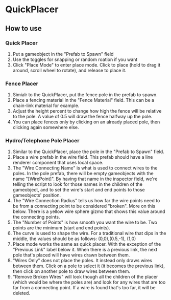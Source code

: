 # QuickPlacer
## How to use

### Quick Placer
1. Put a gameobject in the "Prefab to Spawn" field
2. Use the toggles for snapping or random roation if you want
3. Click "Place Mode" to enter place mode. Click to place (hold to drag it around, scroll wheel to rotate), and release to place it.

### Fence Placer
1. Simialr to the QuickPlacer, put the fence pole in the prefab to spawn.
2. Place a fencing material in the "Fence Material" field. This can be a chain-link material for example.
3. Adjust the height percent to change how high the fence will be relative to the pole. A value of 0.5 will draw the fence halfway up the pole.
4. You can place fences only by clicking on an already placed pole, then clicking again somewhere else.

### Hydro/Telephone Pole Placer
1. Similar to the QuickPlacer, place the pole in the "Prefab to Spawn" field.
2. Place a wire prefab in the wire field. This prefab should have a line renderer component that uses local space.
3. The "Wire Connecting Name" is what is used to connect wires to the poles. In the pole prefab, there will be empty gameobjects with the name "[WirePoint]". By having that name in the inspector field, we're telling the script to look for those names in the children of the gameobject, and to set the wire's start and end points to those gameobjects' position.
4. The "Wire Connection Radius" tells us how far the wire points need to be from a connecting point to be considered "broken". More on this below. There is a yellow wire sphere gizmo that shows this value around the connecting points.
5. The "Number of Points" is how smooth you want the wire to be. Two points are the minimum (start and end points).
6. The curve is used to shape the wire. For a traditional wire that dips in the middle, the values should be as follows: (0,0),(0.5,-1), (1,0)
7. Place mode works the same as quick placer. With the exception of the "Previous Link" label below it. When there is a previous link, the next pole that's placed will have wires drawn between them.
8. "Wires Only" does not place the poles. It instead only draws wires between them. Click on a pole to select it (it becomes the previous link), then click on another pole to draw wires between them.
9. "Remove Broken Wires" will look though all the children of the placer (which would be where the poles are) and look for any wires that are too far from a connecting point. If a wire is found that's too far, it will be deleted.